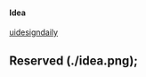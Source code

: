 #### Idea

[uidesigndaily](https://uidesigndaily.com/posts/sketch-accordion-website-day-1175)

## Reserved (./idea.png);
